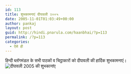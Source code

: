 ```yaml
---
id: 113
title: शुभकामनाएं दीपावली २००५
date: 2005-11-01T01:03:49+00:00
author: pankaj
layout: post
guid: http://hindi.pnarula.com/haanbhai/?p=113
permalink: /?p=113
categories:
  - ऐसे ही
---
```

हिन्दी ब्लॉगमंडल के सभी पाठकों व चिट्ठाकारों को दीपावली की हार्दिक शुभकामनाएं।    
![दीपावली 2005 की शुभकानांए](http://pnarula.com/images/haanbhai/diwali-2005.png)
